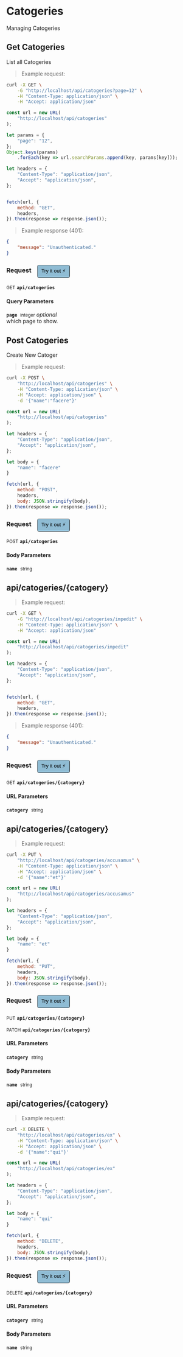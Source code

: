 # Catogeries
Managing Catogeries

## Get Catogeries


List all Catogeries

> Example request:

```bash
curl -X GET \
    -G "http://localhost/api/catogeries?page=12" \
    -H "Content-Type: application/json" \
    -H "Accept: application/json"
```

```javascript
const url = new URL(
    "http://localhost/api/catogeries"
);

let params = {
    "page": "12",
};
Object.keys(params)
    .forEach(key => url.searchParams.append(key, params[key]));

let headers = {
    "Content-Type": "application/json",
    "Accept": "application/json",
};


fetch(url, {
    method: "GET",
    headers,
}).then(response => response.json());
```


> Example response (401):

```json
{
    "message": "Unauthenticated."
}
```
<div id="execution-results-GETapi-catogeries" hidden>
    <blockquote>Received response<span id="execution-response-status-GETapi-catogeries"></span>:</blockquote>
    <pre class="json"><code id="execution-response-content-GETapi-catogeries"></code></pre>
</div>
<div id="execution-error-GETapi-catogeries" hidden>
    <blockquote>Request failed with error:</blockquote>
    <pre><code id="execution-error-message-GETapi-catogeries"></code></pre>
</div>
<form id="form-GETapi-catogeries" data-method="GET" data-path="api/catogeries" data-authed="0" data-hasfiles="0" data-headers='{"Content-Type":"application\/json","Accept":"application\/json"}' onsubmit="event.preventDefault(); executeTryOut('GETapi-catogeries', this);">
<h3>
    Request&nbsp;&nbsp;&nbsp;
        <button type="button" style="background-color: #8fbcd4; padding: 5px 10px; border-radius: 5px; border-width: thin;" id="btn-tryout-GETapi-catogeries" onclick="tryItOut('GETapi-catogeries');">Try it out ⚡</button>
    <button type="button" style="background-color: #c97a7e; padding: 5px 10px; border-radius: 5px; border-width: thin;" id="btn-canceltryout-GETapi-catogeries" onclick="cancelTryOut('GETapi-catogeries');" hidden>Cancel</button>&nbsp;&nbsp;
    <button type="submit" style="background-color: #6ac174; padding: 5px 10px; border-radius: 5px; border-width: thin;" id="btn-executetryout-GETapi-catogeries" hidden>Send Request 💥</button>
    </h3>
<p>
<small class="badge badge-green">GET</small>
 <b><code>api/catogeries</code></b>
</p>
<h4 class="fancy-heading-panel"><b>Query Parameters</b></h4>
<p>
<b><code>page</code></b>&nbsp;&nbsp;<small>integer</small>     <i>optional</i> &nbsp;
<input type="number" name="page" data-endpoint="GETapi-catogeries" data-component="query"  hidden>
<br>
which page to show.
</p>
</form>


## Post Catogeries


Create New Catoger

> Example request:

```bash
curl -X POST \
    "http://localhost/api/catogeries" \
    -H "Content-Type: application/json" \
    -H "Accept: application/json" \
    -d '{"name":"facere"}'

```

```javascript
const url = new URL(
    "http://localhost/api/catogeries"
);

let headers = {
    "Content-Type": "application/json",
    "Accept": "application/json",
};

let body = {
    "name": "facere"
}

fetch(url, {
    method: "POST",
    headers,
    body: JSON.stringify(body),
}).then(response => response.json());
```


<div id="execution-results-POSTapi-catogeries" hidden>
    <blockquote>Received response<span id="execution-response-status-POSTapi-catogeries"></span>:</blockquote>
    <pre class="json"><code id="execution-response-content-POSTapi-catogeries"></code></pre>
</div>
<div id="execution-error-POSTapi-catogeries" hidden>
    <blockquote>Request failed with error:</blockquote>
    <pre><code id="execution-error-message-POSTapi-catogeries"></code></pre>
</div>
<form id="form-POSTapi-catogeries" data-method="POST" data-path="api/catogeries" data-authed="0" data-hasfiles="0" data-headers='{"Content-Type":"application\/json","Accept":"application\/json"}' onsubmit="event.preventDefault(); executeTryOut('POSTapi-catogeries', this);">
<h3>
    Request&nbsp;&nbsp;&nbsp;
        <button type="button" style="background-color: #8fbcd4; padding: 5px 10px; border-radius: 5px; border-width: thin;" id="btn-tryout-POSTapi-catogeries" onclick="tryItOut('POSTapi-catogeries');">Try it out ⚡</button>
    <button type="button" style="background-color: #c97a7e; padding: 5px 10px; border-radius: 5px; border-width: thin;" id="btn-canceltryout-POSTapi-catogeries" onclick="cancelTryOut('POSTapi-catogeries');" hidden>Cancel</button>&nbsp;&nbsp;
    <button type="submit" style="background-color: #6ac174; padding: 5px 10px; border-radius: 5px; border-width: thin;" id="btn-executetryout-POSTapi-catogeries" hidden>Send Request 💥</button>
    </h3>
<p>
<small class="badge badge-black">POST</small>
 <b><code>api/catogeries</code></b>
</p>
<h4 class="fancy-heading-panel"><b>Body Parameters</b></h4>
<p>
<b><code>name</code></b>&nbsp;&nbsp;<small>string</small>  &nbsp;
<input type="text" name="name" data-endpoint="POSTapi-catogeries" data-component="body" required  hidden>
<br>

</p>

</form>


## api/catogeries/{catogery}




> Example request:

```bash
curl -X GET \
    -G "http://localhost/api/catogeries/impedit" \
    -H "Content-Type: application/json" \
    -H "Accept: application/json"
```

```javascript
const url = new URL(
    "http://localhost/api/catogeries/impedit"
);

let headers = {
    "Content-Type": "application/json",
    "Accept": "application/json",
};


fetch(url, {
    method: "GET",
    headers,
}).then(response => response.json());
```


> Example response (401):

```json
{
    "message": "Unauthenticated."
}
```
<div id="execution-results-GETapi-catogeries--catogery-" hidden>
    <blockquote>Received response<span id="execution-response-status-GETapi-catogeries--catogery-"></span>:</blockquote>
    <pre class="json"><code id="execution-response-content-GETapi-catogeries--catogery-"></code></pre>
</div>
<div id="execution-error-GETapi-catogeries--catogery-" hidden>
    <blockquote>Request failed with error:</blockquote>
    <pre><code id="execution-error-message-GETapi-catogeries--catogery-"></code></pre>
</div>
<form id="form-GETapi-catogeries--catogery-" data-method="GET" data-path="api/catogeries/{catogery}" data-authed="0" data-hasfiles="0" data-headers='{"Content-Type":"application\/json","Accept":"application\/json"}' onsubmit="event.preventDefault(); executeTryOut('GETapi-catogeries--catogery-', this);">
<h3>
    Request&nbsp;&nbsp;&nbsp;
        <button type="button" style="background-color: #8fbcd4; padding: 5px 10px; border-radius: 5px; border-width: thin;" id="btn-tryout-GETapi-catogeries--catogery-" onclick="tryItOut('GETapi-catogeries--catogery-');">Try it out ⚡</button>
    <button type="button" style="background-color: #c97a7e; padding: 5px 10px; border-radius: 5px; border-width: thin;" id="btn-canceltryout-GETapi-catogeries--catogery-" onclick="cancelTryOut('GETapi-catogeries--catogery-');" hidden>Cancel</button>&nbsp;&nbsp;
    <button type="submit" style="background-color: #6ac174; padding: 5px 10px; border-radius: 5px; border-width: thin;" id="btn-executetryout-GETapi-catogeries--catogery-" hidden>Send Request 💥</button>
    </h3>
<p>
<small class="badge badge-green">GET</small>
 <b><code>api/catogeries/{catogery}</code></b>
</p>
<h4 class="fancy-heading-panel"><b>URL Parameters</b></h4>
<p>
<b><code>catogery</code></b>&nbsp;&nbsp;<small>string</small>  &nbsp;
<input type="text" name="catogery" data-endpoint="GETapi-catogeries--catogery-" data-component="url" required  hidden>
<br>

</p>
</form>


## api/catogeries/{catogery}




> Example request:

```bash
curl -X PUT \
    "http://localhost/api/catogeries/accusamus" \
    -H "Content-Type: application/json" \
    -H "Accept: application/json" \
    -d '{"name":"et"}'

```

```javascript
const url = new URL(
    "http://localhost/api/catogeries/accusamus"
);

let headers = {
    "Content-Type": "application/json",
    "Accept": "application/json",
};

let body = {
    "name": "et"
}

fetch(url, {
    method: "PUT",
    headers,
    body: JSON.stringify(body),
}).then(response => response.json());
```


<div id="execution-results-PUTapi-catogeries--catogery-" hidden>
    <blockquote>Received response<span id="execution-response-status-PUTapi-catogeries--catogery-"></span>:</blockquote>
    <pre class="json"><code id="execution-response-content-PUTapi-catogeries--catogery-"></code></pre>
</div>
<div id="execution-error-PUTapi-catogeries--catogery-" hidden>
    <blockquote>Request failed with error:</blockquote>
    <pre><code id="execution-error-message-PUTapi-catogeries--catogery-"></code></pre>
</div>
<form id="form-PUTapi-catogeries--catogery-" data-method="PUT" data-path="api/catogeries/{catogery}" data-authed="0" data-hasfiles="0" data-headers='{"Content-Type":"application\/json","Accept":"application\/json"}' onsubmit="event.preventDefault(); executeTryOut('PUTapi-catogeries--catogery-', this);">
<h3>
    Request&nbsp;&nbsp;&nbsp;
        <button type="button" style="background-color: #8fbcd4; padding: 5px 10px; border-radius: 5px; border-width: thin;" id="btn-tryout-PUTapi-catogeries--catogery-" onclick="tryItOut('PUTapi-catogeries--catogery-');">Try it out ⚡</button>
    <button type="button" style="background-color: #c97a7e; padding: 5px 10px; border-radius: 5px; border-width: thin;" id="btn-canceltryout-PUTapi-catogeries--catogery-" onclick="cancelTryOut('PUTapi-catogeries--catogery-');" hidden>Cancel</button>&nbsp;&nbsp;
    <button type="submit" style="background-color: #6ac174; padding: 5px 10px; border-radius: 5px; border-width: thin;" id="btn-executetryout-PUTapi-catogeries--catogery-" hidden>Send Request 💥</button>
    </h3>
<p>
<small class="badge badge-darkblue">PUT</small>
 <b><code>api/catogeries/{catogery}</code></b>
</p>
<p>
<small class="badge badge-purple">PATCH</small>
 <b><code>api/catogeries/{catogery}</code></b>
</p>
<h4 class="fancy-heading-panel"><b>URL Parameters</b></h4>
<p>
<b><code>catogery</code></b>&nbsp;&nbsp;<small>string</small>  &nbsp;
<input type="text" name="catogery" data-endpoint="PUTapi-catogeries--catogery-" data-component="url" required  hidden>
<br>

</p>
<h4 class="fancy-heading-panel"><b>Body Parameters</b></h4>
<p>
<b><code>name</code></b>&nbsp;&nbsp;<small>string</small>  &nbsp;
<input type="text" name="name" data-endpoint="PUTapi-catogeries--catogery-" data-component="body" required  hidden>
<br>

</p>

</form>


## api/catogeries/{catogery}




> Example request:

```bash
curl -X DELETE \
    "http://localhost/api/catogeries/ex" \
    -H "Content-Type: application/json" \
    -H "Accept: application/json" \
    -d '{"name":"qui"}'

```

```javascript
const url = new URL(
    "http://localhost/api/catogeries/ex"
);

let headers = {
    "Content-Type": "application/json",
    "Accept": "application/json",
};

let body = {
    "name": "qui"
}

fetch(url, {
    method: "DELETE",
    headers,
    body: JSON.stringify(body),
}).then(response => response.json());
```


<div id="execution-results-DELETEapi-catogeries--catogery-" hidden>
    <blockquote>Received response<span id="execution-response-status-DELETEapi-catogeries--catogery-"></span>:</blockquote>
    <pre class="json"><code id="execution-response-content-DELETEapi-catogeries--catogery-"></code></pre>
</div>
<div id="execution-error-DELETEapi-catogeries--catogery-" hidden>
    <blockquote>Request failed with error:</blockquote>
    <pre><code id="execution-error-message-DELETEapi-catogeries--catogery-"></code></pre>
</div>
<form id="form-DELETEapi-catogeries--catogery-" data-method="DELETE" data-path="api/catogeries/{catogery}" data-authed="0" data-hasfiles="0" data-headers='{"Content-Type":"application\/json","Accept":"application\/json"}' onsubmit="event.preventDefault(); executeTryOut('DELETEapi-catogeries--catogery-', this);">
<h3>
    Request&nbsp;&nbsp;&nbsp;
        <button type="button" style="background-color: #8fbcd4; padding: 5px 10px; border-radius: 5px; border-width: thin;" id="btn-tryout-DELETEapi-catogeries--catogery-" onclick="tryItOut('DELETEapi-catogeries--catogery-');">Try it out ⚡</button>
    <button type="button" style="background-color: #c97a7e; padding: 5px 10px; border-radius: 5px; border-width: thin;" id="btn-canceltryout-DELETEapi-catogeries--catogery-" onclick="cancelTryOut('DELETEapi-catogeries--catogery-');" hidden>Cancel</button>&nbsp;&nbsp;
    <button type="submit" style="background-color: #6ac174; padding: 5px 10px; border-radius: 5px; border-width: thin;" id="btn-executetryout-DELETEapi-catogeries--catogery-" hidden>Send Request 💥</button>
    </h3>
<p>
<small class="badge badge-red">DELETE</small>
 <b><code>api/catogeries/{catogery}</code></b>
</p>
<h4 class="fancy-heading-panel"><b>URL Parameters</b></h4>
<p>
<b><code>catogery</code></b>&nbsp;&nbsp;<small>string</small>  &nbsp;
<input type="text" name="catogery" data-endpoint="DELETEapi-catogeries--catogery-" data-component="url" required  hidden>
<br>

</p>
<h4 class="fancy-heading-panel"><b>Body Parameters</b></h4>
<p>
<b><code>name</code></b>&nbsp;&nbsp;<small>string</small>  &nbsp;
<input type="text" name="name" data-endpoint="DELETEapi-catogeries--catogery-" data-component="body" required  hidden>
<br>

</p>

</form>



